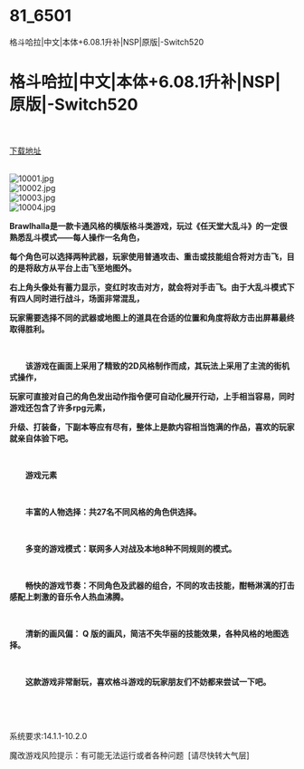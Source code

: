 # 81_6501
格斗哈拉|中文|本体+6.08.1升补|NSP|原版|-Switch520
# 格斗哈拉|中文|本体+6.08.1升补|NSP|原版|-Switch520
 <br/></br>
[下载地址](https://www.switch520.cc/article/6501 "下载地址")
<br/></br>

<p><img title="10001.jpg" src="https://www.switch520.cc/muke_img/2022_05_26_8ddded222e983.jpg" alt="10001.jpg"><br>
<img title="10002.jpg" src="https://www.switch520.cc/muke_img/2022_05_26_6f6598a72c659.jpg" alt="10002.jpg"><br>
<img title="10003.jpg" src="https://www.switch520.cc/muke_img/2022_05_26_4a8b1caa55366.jpg" alt="10003.jpg"><br>
<img title="10004.jpg" src="https://www.switch520.cc/muke_img/2022_05_26_bb6ed4e3eb0b7.jpg" alt="10004.jpg"></p>
<p><strong>Brawlhalla是一款卡通风格的横版格斗类游戏，玩过《任天堂大乱斗》的一定很熟悉乱斗模式——每人操作一名角色，</strong></p>
<p><strong>每个角色可以选择两种武器，玩家使用普通攻击、重击或技能组合将对方击飞，目的是将敌方从平台上击飞至地图外。</strong></p>
<p><strong>右上角头像处有蓄力显示，变红时攻击对方，就会将对手击飞。由于大乱斗模式下有四人同时进行战斗，场面非常混乱，</strong></p>
<p><strong>玩家需要选择不同的武器或地图上的道具在合适的位置和角度将敌方击出屏幕最终取得胜利。</strong></p>
<p>&nbsp;</p>
<p><strong>　　该游戏在画面上采用了精致的2D风格制作而成，其玩法上采用了主流的街机式操作，</strong></p>
<p><strong>玩家可直接对自己的角色发出动作指令便可自动化展开行动，上手相当容易，同时游戏还包含了许多rpg元素，</strong></p>
<p><strong>升级、打装备，下副本等应有尽有，整体上是款内容相当饱满的作品，喜欢的玩家就亲自体验下吧。</strong></p>
<p>&nbsp;</p>
<p><strong>　　游戏元素</strong></p>
<p>&nbsp;</p>
<p><strong>　　丰富的人物选择：共27名不同风格的角色供选择。</strong></p>
<p>&nbsp;</p>
<p><strong>　　多变的游戏模式：联网多人对战及本地8种不同规则的模式。</strong></p>
<p>&nbsp;</p>
<p><strong>　　畅快的游戏节奏：不同角色及武器的组合，不同的攻击技能，酣畅淋漓的打击感配上刺激的音乐令人热血沸腾。</strong></p>
<p>&nbsp;</p>
<p><strong>　　清新的画风偏： Q 版的画风，简洁不失华丽的技能效果，各种风格的地图选择。</strong></p>
<p>&nbsp;</p>
<p><strong>　　这款游戏非常耐玩，喜欢格斗游戏的玩家朋友们不妨都来尝试一下吧。</strong></p>
<p>&nbsp;</p>
<p>&nbsp;</p>
<p>系统要求:14.1.1-10.2.0</p>
<p>魔改游戏风险提示：有可能无法运行或者各种问题 &nbsp;[请尽快转大气层]</p>



